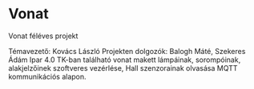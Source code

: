 # Vonat
Vonat féléves projekt

Témavezető: Kovács László
Projekten dolgozók: Balogh Máté, Szekeres Ádám
Ipar 4.0 TK-ban található vonat makett lámpáinak, sorompóinak, alakjelzőinek szoftveres vezérlése, Hall szenzorainak olvasása MQTT kommunikációs alapon.
